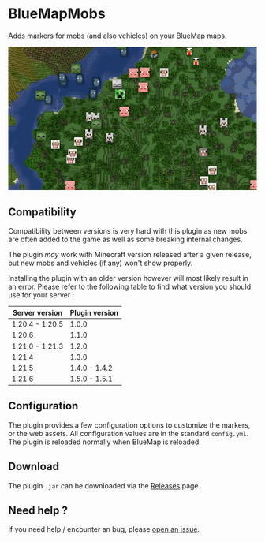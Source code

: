 # BlueMapMobs

Adds markers for mobs (and also vehicles) on your [BlueMap](https://github.com/BlueMap-Minecraft/BlueMap) maps.

![Demonstration picture](.github/assets/image.png)

## Compatibility

Compatibility between versions is very hard with this plugin as new mobs are often added to the game as well as some breaking internal changes.

The plugin *may* work with Minecraft version released after a given release, but new mobs and vehicles (if any) won't show properly.

Installing the plugin with an older version however will most likely result in an error. Please refer to the following table to find what version you should use for your server :

| Server version  | Plugin version |
|-----------------|----------------|
| 1.20.4 - 1.20.5 | 1.0.0          |
| 1.20.6          | 1.1.0          |
| 1.21.0 - 1.21.3 | 1.2.0          |
| 1.21.4          | 1.3.0          |
| 1.21.5          | 1.4.0 - 1.4.2  |
| 1.21.6          | 1.5.0 - 1.5.1  |


## Configuration

The plugin provides a few configuration options to customize the markers, or the web assets.
All configuration values are in the standard `config.yml`.
The plugin is reloaded normally when BlueMap is reloaded.

## Download

The plugin `.jar` can be downloaded via the [Releases](https://github.com/Renaud11232/BlueMapMobs/releases) page.

## Need help ?

If you need help / encounter an bug, please [open an issue](https://github.com/Renaud11232/BlueMapMobs/issues/new).